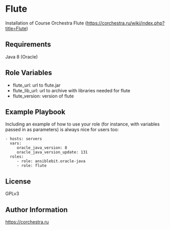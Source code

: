 Flute
=========

Installation of Course Orchestra Flute (https://corchestra.ru/wiki/index.php?title=Flute)

Requirements
------------

Java 8 (Oracle)

Role Variables
--------------

* flute_url: url to flute.jar
* flute_lib_url: url to archive with libraries needed for flute
* flute_version: version of flute 



Example Playbook
----------------

Including an example of how to use your role (for instance, with variables passed in as parameters) is always nice for users too:

    - hosts: servers
      vars:
         oracle_java_version: 8
         oracle_java_version_update: 131
      roles:
         - role: ansiblebit.oracle-java
         - role: flute

License
-------

GPLv3

Author Information
------------------

https://corchestra.ru